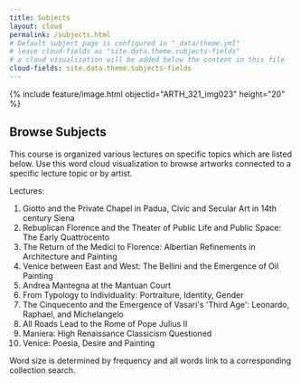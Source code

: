 ```yaml
---
title: Subjects
layout: cloud
permalink: /subjects.html
# Default subject page is configured in "_data/theme.yml"
# leave cloud-fields as "site.data.theme.subjects-fields"
# a cloud visualization will be added below the content in this file
cloud-fields: site.data.theme.subjects-fields
---
```


{% include feature/image.html objectid="ARTH_321_img023" height="20" %}

## Browse Subjects

This course is organized various lectures on specific topics which are listed below.
Use this word cloud visualization to browse artworks connected to a specific lecture topic or by artist.

Lectures:
1. Giotto and the Private Chapel in Padua, Civic and Secular Art in 14th century Siena
2. Rebuplican Florence and the Theater of Public Life and Public Space: The Early Quattrocento
3. The Return of the Medici to Florence: Albertian Refinements in Architecture and Painting
4. Venice between East and West: The Bellini and the Emergence of Oil Painting
5. Andrea Mantegna at the Mantuan Court
6. From Typology to Individuality: Portraiture, Identity, Gender
7. The Cinquecento and the Emergence of Vasari's 'Third Age': Leonardo, Raphael, and Michelangelo
8. All Roads Lead to the Rome of Pope Julius II
9. Maniera: High Renaissance Classicism Questioned
10. Venice: Poesia, Desire and Painting

Word size is determined by frequency and all words link to a corresponding collection search.
